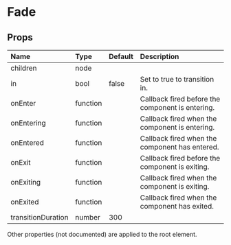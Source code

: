 Fade
====



Props
-----


| Name | Type | Default | Description |
|:-----|:-----|:-----|:-----|
| children | node |  |   |
| in | bool | false |  Set to true to transition in. |
| onEnter | function |  |  Callback fired before the component is entering. |
| onEntering | function |  |  Callback fired when the component is entering. |
| onEntered | function |  |  Callback fired when the component has entered. |
| onExit | function |  |  Callback fired before the component is exiting. |
| onExiting | function |  |  Callback fired when the component is exiting. |
| onExited | function |  |  Callback fired when the component has exited. |
| transitionDuration | number | 300 |   |

Other properties (not documented) are applied to the root element.
